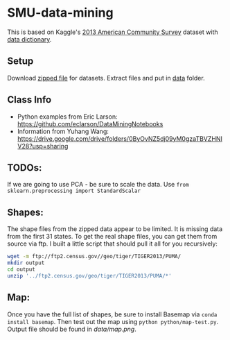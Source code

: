 # SMU-data-mining

This is based on Kaggle's [2013 American Community Survey](https://www.kaggle.com/census/2013-american-community-survey) dataset with [data dictionary](https://www2.census.gov/programs-surveys/acs/tech_docs/pums/data_dict/PUMSDataDict13.txt).

## Setup

Download [zipped file](https://www.kaggle.com/census/2013-american-community-survey/downloads/2013-american-community-survey.zip) for datasets. Extract files and put in [data](data) folder.

## Class Info

- Python examples from Eric Larson: https://github.com/eclarson/DataMiningNotebooks
- Information from Yuhang Wang: https://drive.google.com/drive/folders/0ByOvNZ5dj09yM0gzaTBVZHNIV28?usp=sharing  

## TODOs:

If we are going to use PCA - be sure to scale the data. Use `from sklearn.preprocessing import StandardScalar`

## Shapes:

The shape files from the zipped data appear to be limited. It is missing data from the first 31 states. To get the real shape files, you can get them from source via ftp. I built a little script that should pull it all for you recursively:

```sh
wget -m ftp://ftp2.census.gov//geo/tiger/TIGER2013/PUMA/
mkdir output
cd output
unzip '../ftp2.census.gov/geo/tiger/TIGER2013/PUMA/*'
```

## Map:

Once you have the full list of shapes, be sure to install Basemap via `conda install basemap`. Then test out the map using `python python/map-test.py`. Output file should be found in _data/map.png_.

